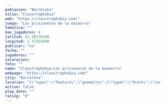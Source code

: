 ```yaml
---
poblacion: "Barcelona"
sitio: "Claustrophobia"
web: "https://claustrophobia.com/"
juego: "Los prisioneros de la mazmorra"
tematica: ""
max_jugadores: 4
latitud: 41.39170240
longitud: 2.17424500
publicar: "no"
fecha: ""
jugadores: ""
valoracion: 
foto: ""
name: "Claustrophobia-Los prisioneros de la mazmorra"
webpage: "https://claustrophobia.com/"
city: "Barcelona"
location: "{\"type\":\"Feature\",\"geometry\":{\"type\":\"Point\",\"coordinates\":[2.174245,41.3917024]}}"
active: false
play_date: ""
rating: "0"
---
```

